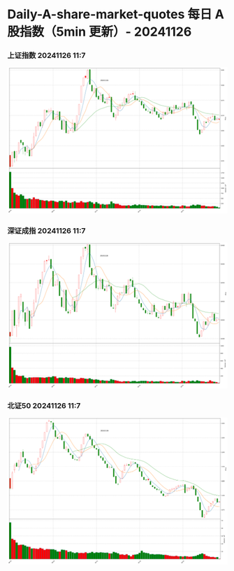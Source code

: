 
# Daily-A-share-market-quotes 每日 A 股指数（5min 更新）- 20241126

### 上证指数 20241126 11:7
![](./fig/2024/11/20241126-sh000001.png)

### 深证成指 20241126 11:7
![](./fig/2024/11/20241126-sz399001.png)

### 北证50 20241126 11:7
![](./fig/2024/11/20241126-bj899050.png)
